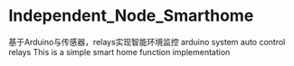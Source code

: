 # Independent_Node_Smarthome
基于Arduino与传感器，relays实现智能环境监控
arduino system auto control relays
This is a simple smart home function implementation
